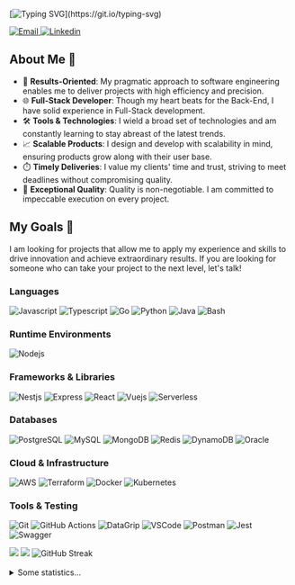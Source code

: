 [![Typing SVG](https://readme-typing-svg.demolab.com?font=Fira+Code&pause=1000&color=F72585&random=false&width=550&lines=Hi+%F0%9F%A4%99%2C+I'm+Roberto+Mir%C3%B3n+a+Software+Engineer!)](https://git.io/typing-svg)

<a href="mailto:ing.betonajera@gmail.com">
  <img alt="Email" src="https://img.shields.io/badge/Email-F20089?style=flat&logo=gmail&logoColor=white&labelColor=%23F20089&color=%23F20089">
</a>
<a href="https://www.linkedin.com/in/roberto-miron-najera-287a06207">
  <img alt="Linkedin" src="https://img.shields.io/badge/Linkedin-F20089?style=flat&logo=linkedin&logoColor=white&labelColor=%23F20089&color=%23F20089">
</a>

## About Me 🚀

- 🧠 **Results-Oriented**: My pragmatic approach to software engineering enables me to deliver projects with high efficiency and precision.
- 🌐 **Full-Stack Developer**: Though my heart beats for the Back-End, I have solid experience in Full-Stack development.
- 🛠️ **Tools & Technologies**: I wield a broad set of technologies and am constantly learning to stay abreast of the latest trends.
- 📈 **Scalable Products**: I design and develop with scalability in mind, ensuring products grow along with their user base.
- ⏱️ **Timely Deliveries**: I value my clients' time and trust, striving to meet deadlines without compromising quality.
- 🌟 **Exceptional Quality**: Quality is non-negotiable. I am committed to impeccable execution on every project.

## My Goals 🎯

I am looking for projects that allow me to apply my experience and skills to drive innovation and achieve extraordinary results. If you are looking for someone who can take your project to the next level, let's talk!

### Languages
![Javascript](https://img.shields.io/badge/Javascript-%23F20089?style=flat&logo=javascript&logoColor=white)
![Typescript](https://img.shields.io/badge/Typescript-%23F20089?style=flat&logo=typescript&logoColor=white)
![Go](https://img.shields.io/badge/Go-%23F20089?style=flat&logo=go&logoColor=white)
![Python](https://img.shields.io/badge/Python-%23F20089?style=flat&logo=python&logoColor=white)
![Java](https://img.shields.io/badge/Java-%23F20089?style=flat&logo=openjdk&logoColor=white)
![Bash](https://img.shields.io/badge/Bash-%23F20089?style=flat&logo=gnubash&logoColor=white)

### Runtime Environments
![Nodejs](https://img.shields.io/badge/NodeJS-%23F20089?style=flat&logo=nodedotjs&logoColor=white)

### Frameworks & Libraries
![Nestjs](https://img.shields.io/badge/NestJS-%23F20089?style=flat&logo=nestjs)
![Express](https://img.shields.io/badge/Express-%23F20089?style=flat&logo=express&logoColor=white)
![React](https://img.shields.io/badge/React-%23F20089?style=flat&logo=react&logoColor=white)
![Vuejs](https://img.shields.io/badge/VueJS-%23F20089?style=flat&logo=vuedotjs&logoColor=white)
![Serverless](https://img.shields.io/badge/Serverless-%23F20089?style=flat&logo=serverless&logoColor=white)

### Databases
![PostgreSQL](https://img.shields.io/badge/PostgreSQL-%23F20089?style=flat&logo=postgresql&logoColor=white)
![MySQL](https://img.shields.io/badge/MySQL-%23F20089?style=flat&logo=mysql&logoColor=white)
![MongoDB](https://img.shields.io/badge/MongoDB-%23F20089?style=flat&logo=mongodb&logoColor=white)
![Redis](https://img.shields.io/badge/Redis-%23F20089?style=flat&logo=redis&logoColor=white)
![DynamoDB](https://img.shields.io/badge/DynamoDB-%23F20089?style=flat&logo=amazondynamodb&logoColor=white)
![Oracle](https://img.shields.io/badge/Oracle-%23F20089?style=flat&logo=oracle&logoColor=white)

### Cloud & Infrastructure
![AWS](https://img.shields.io/badge/AWS-%23F20089?style=flat&logo=amazonaws&logoColor=white)
![Terraform](https://img.shields.io/badge/Terraform-%23F20089?style=flat&logo=terraform&logoColor=white)
![Docker](https://img.shields.io/badge/Docker-%23F20089?style=flat&logo=docker&logoColor=white)
![Kubernetes](https://img.shields.io/badge/Kubernetes-%23F20089?style=flat&logo=kubernetes&logoColor=white)

### Tools & Testing
![Git](https://img.shields.io/badge/Git-%23F20089?style=flat&logo=git&logoColor=white)
![GitHub Actions](https://img.shields.io/badge/GitHub_Actions-%23F20089?style=flat&logo=githubactions&logoColor=white)
![DataGrip](https://img.shields.io/badge/DataGrip-%23F20089?style=flat&logo=datagrip&logoColor=white)
![VSCode](https://img.shields.io/badge/VSCode-%23F20089?style=flat&logo=visualstudiocode&logoColor=white)
![Postman](https://img.shields.io/badge/Postman-%23F20089?style=flat&logo=postman&logoColor=white)
![Jest](https://img.shields.io/badge/Jest-%23F20089?style=flat&logo=jest&logoColor=white)
![Swagger](https://img.shields.io/badge/Swagger-%23F20089?style=flat&logo=swagger&logoColor=white)

<img src="https://github-readme-stats.vercel.app/api/top-langs?username=betonajera9&show_icons=true&theme=radical&layout=donut" />

<img src="https://github-readme-stats.vercel.app/api?username=betonajera9&show_icons=true&rank_icon=github&theme=radical" />

<img src="https://streak-stats.demolab.com?user=betonajera9&theme=radical&date_format=j%20M%5B%20Y%5D&mode=weekly&exclude_days=Sun%2CSat" alt="GitHub Streak" />
<br/>
<br/>

<details>
<summary>Some statistics...</summary>
<br>
<!--START_SECTION:waka-->
![Code Time](http://img.shields.io/badge/Code%20Time-2%2C310%20hrs%2042%20mins-blue)

![Lines of code](https://img.shields.io/badge/From%20Hello%20World%20I%27ve%20Written-1.5%20million%20lines%20of%20code-blue)

**🐱 My GitHub Data** 

> 📦 135.1 kB Used in GitHub's Storage 
 > 
> 🏆 277 Contributions in the Year 2025
 > 
> 💼 Opted to Hire
 > 
> 📜 32 Public Repositories 
 > 
> 🔑 1 Private Repositories 
 > 
**I'm an Early 🐤** 

```text
🌞 Morning                275 commits         ████░░░░░░░░░░░░░░░░░░░░░   14.79 % 
🌆 Daytime                734 commits         ██████████░░░░░░░░░░░░░░░   39.48 % 
🌃 Evening                588 commits         ████████░░░░░░░░░░░░░░░░░   31.63 % 
🌙 Night                  262 commits         ████░░░░░░░░░░░░░░░░░░░░░   14.09 % 
```
📅 **I'm Most Productive on Thursday** 

```text
Monday                   265 commits         ████░░░░░░░░░░░░░░░░░░░░░   14.25 % 
Tuesday                  280 commits         ████░░░░░░░░░░░░░░░░░░░░░   15.06 % 
Wednesday                228 commits         ███░░░░░░░░░░░░░░░░░░░░░░   12.26 % 
Thursday                 310 commits         ████░░░░░░░░░░░░░░░░░░░░░   16.68 % 
Friday                   294 commits         ████░░░░░░░░░░░░░░░░░░░░░   15.81 % 
Saturday                 253 commits         ███░░░░░░░░░░░░░░░░░░░░░░   13.61 % 
Sunday                   229 commits         ███░░░░░░░░░░░░░░░░░░░░░░   12.32 % 
```


📊 **This Week I Spent My Time On** 

```text
🕑︎ Time Zone: America/Mexico_City

💬 Programming Languages: 
TypeScript               8 hrs 49 mins       ████████████░░░░░░░░░░░░░   48.19 % 
Terraform                4 hrs 57 mins       ███████░░░░░░░░░░░░░░░░░░   27.10 % 
YAML                     2 hrs 54 mins       ████░░░░░░░░░░░░░░░░░░░░░   15.88 % 
HTML                     55 mins             █░░░░░░░░░░░░░░░░░░░░░░░░   05.03 % 
JSON                     14 mins             ░░░░░░░░░░░░░░░░░░░░░░░░░   01.30 % 

🔥 Editors: 
VS Code                  18 hrs 11 mins      █████████████████████████   99.41 % 
DataGrip                 6 mins              ░░░░░░░░░░░░░░░░░░░░░░░░░   00.59 % 

🐱‍💻 Projects: 
design-patterns-catalog  6 hrs 2 mins        ████████░░░░░░░░░░░░░░░░░   32.98 % 
terraform-fargate-mongodb3 hrs 4 mins        ████░░░░░░░░░░░░░░░░░░░░░   16.76 % 
pay-out-gateway-terraform2 hrs 56 mins       ████░░░░░░░░░░░░░░░░░░░░░   16.09 % 
pay-out-gateway-providers2 hrs 7 mins        ███░░░░░░░░░░░░░░░░░░░░░░   11.63 % 
pay-out-gateway-payment-p1 hr 54 mins        ███░░░░░░░░░░░░░░░░░░░░░░   10.41 % 

💻 Operating System: 
Mac                      18 hrs 18 mins      █████████████████████████   100.00 % 
```

**I Mostly Code in TypeScript** 

```text
TypeScript               9 repos             ███████░░░░░░░░░░░░░░░░░░   29.03 % 
Vue                      4 repos             ███░░░░░░░░░░░░░░░░░░░░░░   12.90 % 
Swift                    2 repos             ██░░░░░░░░░░░░░░░░░░░░░░░   06.45 % 
HCL                      1 repo              █░░░░░░░░░░░░░░░░░░░░░░░░   03.23 % 
Kotlin                   1 repo              █░░░░░░░░░░░░░░░░░░░░░░░░   03.23 % 
```



**Timeline**

![Lines of Code chart](https://raw.githubusercontent.com/BetoNajera9/BetoNajera9/master/assets/bar_graph.png)


 Last Updated on 09/10/2025 00:29:10 UTC
<!--END_SECTION:waka-->
</details>

